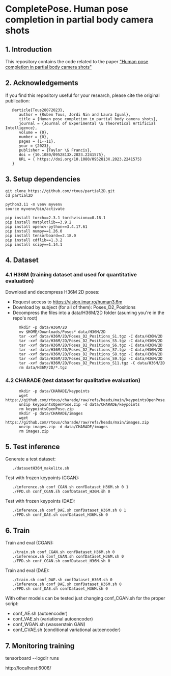 # CompletePose. Human pose completion in partial body camera shots

## 1. Introduction

This repository contains the code related to the paper ["Human pose completion in partial body camera shots"](https://upcommons.upc.edu/bitstream/handle/2117/394207/main.pdf;jsessionid=F7BEA81F9053C26DE28BE39BCAD8FAF5?sequence=1)

## 2. Acknowledgements

If you find this repository useful for your research, please cite the original publication:
```
   @article{Tous28072023},
      author = {Ruben Tous, Jordi Nin and Laura Igual},
      title = {Human pose completion in partial body camera shots},
      journal = {Journal of Experimental \& Theoretical Artificial Intelligence},
      volume = {0},
      number = {0},
      pages = {1--11},
      year = {2023},
      publisher = {Taylor \& Francis},
      doi = {10.1080/0952813X.2023.2241575},
      URL = { https://doi.org/10.1080/0952813X.2023.2241575}
   }
```

## 3. Setup dependencies
```
git clone https://github.com/rtous/partial2D.git
cd partial2D

python3.11 -m venv myvenv
source myvenv/bin/activate

pip install torch==2.3.1 torchvision==0.18.1
pip install matplotlib==3.9.2
pip install opencv-python==3.4.17.61
pip install numpy==1.26.0
pip install tensorboard==2.18.0
pip install cdflib==1.3.2
pip install scipy==1.14.1
```
## 4. Dataset

### 4.1 H36M (training dataset and used for quantitative evaluation)

Download and decompress H36M 2D poses:

   - Request access to https://vision.imar.ro/human3.6m
   - Download by subject (for all of them): Poses_D2_Positions
   - Decompress the files into a data/H36M/2D folder (asuming you're in the repo's root)
```
      mkdir -p data/H36M/2D
      mv $HOME/Downloads/Poses* data/H36M/2D
      tar -xvf data/H36M/2D/Poses_D2_Positions_S1.tgz -C data/H36M/2D
      tar -xvf data/H36M/2D/Poses_D2_Positions_S5.tgz -C data/H36M/2D
      tar -xvf data/H36M/2D/Poses_D2_Positions_S6.tgz -C data/H36M/2D
      tar -xvf data/H36M/2D/Poses_D2_Positions_S7.tgz -C data/H36M/2D
      tar -xvf data/H36M/2D/Poses_D2_Positions_S8.tgz -C data/H36M/2D
      tar -xvf data/H36M/2D/Poses_D2_Positions_S9.tgz -C data/H36M/2D
      tar -xvf data/H36M/2D/Poses_D2_Positions_S11.tgz -C data/H36M/2D
      rm data/H36M/2D/*.tgz
```

### 4.2 CHARADE (test dataset for qualitative evaluation)

```
      mkdir -p data/CHARADE/keypoints
      wget https://github.com/rtous/charade/raw/refs/heads/main/keypointsOpenPose.zip
      unzip keypointsOpenPose.zip -d data/CHARADE/keypoints  
      rm keypointsOpenPose.zip
      mkdir -p data/CHARADE/images
      wget https://github.com/rtous/charade/raw/refs/heads/main/images.zip
      unzip images.zip -d data/CHARADE/images  
      rm images.zip
```

## 5. Test inference

Generate a test dataset:
```
   ./datasetH36M_makelite.sh
```

Test with frozen keypoints (CGAN):

```
   ./inference.sh conf_CGAN.sh confDataset_H36M.sh 0 1
   ./FPD.sh conf_CGAN.sh confDataset_H36M.sh 0
```

Test with frozen keypoints (DAE):

```
   ./inference.sh conf_DAE.sh confDataset_H36M.sh 0 1
   ./FPD.sh conf_DAE.sh confDataset_H36M.sh 0
```

## 6. Train

Train and eval (CGAN):

```
   ./train.sh conf_CGAN.sh confDataset_H36M.sh 0 
   ./inference.sh conf_CGAN.sh confDataset_H36M.sh 0
   ./FPD.sh conf_CGAN.sh confDataset_H36M.sh 0
```

Train and eval (DAE):
```
   ./train.sh conf_DAE.sh confDataset_H36M.sh 0 
   ./inference.sh conf_DAE.sh confDataset_H36M.sh 0
   ./FPD.sh conf_DAE.sh confDataset_H36M.sh 0
```

With other models can be tested just changing conf_CGAN.sh for the proper script:

- conf_AE.sh (autoencoder)
- conf_VAE.sh (variational autoencoder)
- conf_WGAN.sh (wasserstein GAN)
- conf_CVAE.sh (conditional variational autoencoder)

## 7. Monitoring training

tensorboard --logdir runs

http://localhost:6006/
